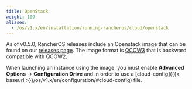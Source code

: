 ```yaml
---
title: OpenStack
weight: 109
aliases:
  - /os/v1.x/en/installation/running-rancheros/cloud/openstack
---
```


As of v0.5.0, RancherOS releases include an Openstack image that can be found on our [releases page](https://github.com/rancher/os/releases). The image format is [QCOW3](https://wiki.qemu.org/Features/Qcow3#Fully_QCOW2_backwards-compatible_feature_set) that is backward compatible with QCOW2.

When launching an instance using the image, you must enable **Advanced Options** -> **Configuration Drive** and in order to use a [cloud-config]({{< baseurl >}}/os/v1.x/en/configuration/#cloud-config) file.
